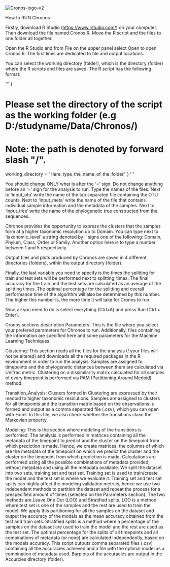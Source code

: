 
![Cronos-logo-v2](https://user-images.githubusercontent.com/8244618/139041662-dc956016-54e9-41b9-bb80-caa91119220a.png)

How to RUN Chronos

Firstly, download R Studio (https://www.rstudio.com/) on your computer. 
Then download the file named Cronos.R. Move the R script and the files to one folder all together.

Open the R Studio and from File on the upper panel select Open to open Cronos.R.
The first lines are dedicated to file and output locations.

You can select the working directory (folder), which is the directory (folder) where the 
R scripts and files are saved. The R script has the following format:

'''
{
# Please set the directory of the script as the working folder (e.g D:/studyname/Data/Chronos/)
# Note: the path is denoted by forward slash "/".
working_directory = "Here_type_the_name_of_the_folder"
}
'''

You should change ONLY what is after the ‘=’ sign. Do not change anything before an ‘=’ sign for the analysis to run. Type the names of the files.
Next to ‘input_otu’ write the name of the tab separated file containing the OTU counts. 
Next to ‘input_meta’ write the name of the file that contains individual sample information and the metadata of the samples.
Next to ‘input_tree’ write the name of the phylogenetic tree constructed from the sequences.

Chronos provides the opportunity to express the clusters that the samples form at a higher taxonomic resolution up to Domain. You can type next to ‘taxonomic_level’ a string denoted by ‘’ signs one of the following: Domain, Phylum, Class, Order or Family. Another option here is to type a number between 1 and 5 respectively. 

Output files and plots produced by Chronos are saved in 4 different directories (folders), within the output directory (folder).

Finally, the last variable you need to specify is the times the splitting for train and test sets will be performed next to splitting_times. The final accuracy for the train and the test sets are calculated as an average of the splitting times. The optimal percentage for the splitting and overall performance time of the algorithm will also be determined by this number. The higher this number is, the more time it will take for Cronos to run.

Now, all you need to do is select everything (Ctrl+A) and press Run (Ctrl + Enter). 


Cronos sections description
Parameters: 
This is the file where you select your prefered parameters for Chronos to run. Additionally, files containing the information are specified here and some parameters for the Machine Learning Techniques. 

Clustering:
This section reads all the files for the analysis (! your files will not be altered) and downloads all the required packages in the R environment in order to run the analysis. Samples are assigned to timepoints and the phylogenetic distances between them are calculated via Unifrac metric. Clustering on a dissimilarity matrix calculated for all samples of every timepoint is performed via PAM (Partitioning Around Medoid) method. 

Transition_Analysis:
Clusters formed in Clustering are expressed by their medoid to higher taxonomic resolutions. Samples are assigned to clusters for all timepoints and the transition matrix based on the observations is formed and output as a comma separated file (.csv), which you can open with Excel. In this file, we also check whether the transitions claim the Markovian property.

Modeling:
This is the section where modeling of the transitions is performed. The analysis is performed in matrices containing all the metadata of the timepoint to predict and the cluster on the timepoint from which prediction is made. Hence, we create matrices, the columns of which are the metadata of the timepoint on which we predict the cluster and the cluster on the timepoint from which prediction is made. Calculations are performed using all the possible combinations of metadata provided, without metadata and using all the metadata available.
We split the dataset into two sets, training set and test set. Training set is used to train/create the model and the test set is where we evaluate it. Training set and test set splits can highly affect the modeling validation metrics, hence we use two independent methods to partition the dataset and repeat the process for a prespecified amount of times (selected on the Parameters section). The two methods are Leave One Out (LOO) and Stratified splits. 
LOO is a method where test set is one of the samples and the rest are used to train the model. We apply this partitioning for all the samples on the dataset and output the accuracy of the models as the mean accuracy obtained from the test and train sets.
Stratified splits is a method where a percentage of the samples on the dataset are used to train the model and the rest are used as the test set. The optimal percentage for the splits of all timepoints and all combinations of metadata (or none) are calculated independently, based on the models accuracy. 
This script outputs comma separated files (.csv)  containing all the accuracies achieved and a file with the optimal model as a combination of metadata used. Barplots of the accuracies are output in the Accurcies directory (folder).  
